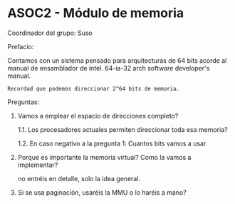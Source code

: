 # ASOC2 - Módulo de memoria

Coordinador del grupo: Suso

Prefacio:

Contamos con un sistema pensado para arquitecturas de 64 bits
acorde al manual de ensamblador de intel. 
64-ia-32 arch software developer's manual.
	
	Recordad que podemos direccionar 2^64 bits de memoria.

Preguntas:

1. Vamos a emplear el espacio de direcciones completo?

    1.1. Los procesadores actuales permiten direccionar toda esa memoria?
    
    1.2. En caso negativo a la pregunta 1: Cuantos bits vamos a usar
		
2. Porque es importante la memoria virtual? Como la vamos a implementar?

    no entréis en detalle, solo la idea general.
	
3. Si se usa paginación, usaréis la MMU o lo haréis a mano?
	

